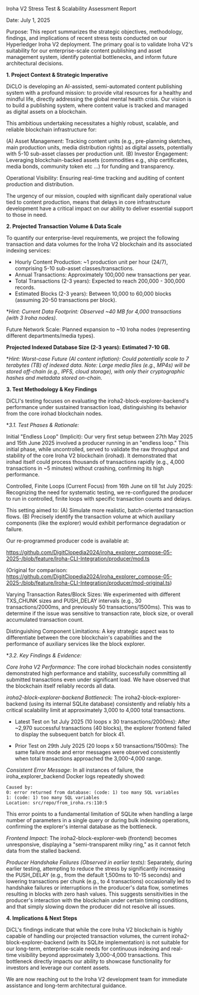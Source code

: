 Iroha V2 Stress Test & Scalability Assessment Report

Date: July 1, 2025

Purpose: This report summarizes the strategic objectives, methodology, findings, and implications of recent stress tests conducted on our Hyperledger Iroha V2 deployment. The primary goal is to validate Iroha V2's suitability for our enterprise-scale content publishing and asset management system, identify potential bottlenecks, and inform future architectural decisions.

**1. Project Context & Strategic Imperative**

DiCLO is developing an AI-assisted, semi-automated content publishing system with a profound mission: to provide vital resources for a healthy and mindful life, directly addressing the global mental health crisis. Our vision is to build a publishing system, where content value is tracked and managed as digital assets on a blockchain.

This ambitious undertaking necessitates a highly robust, scalable, and reliable blockchain infrastructure for:

(A) Asset Management: Tracking content units (e.g., pre-planning sketches, main production units, media distribution rights) as digital assets, potentially with 5-10 sub-asset classes per production unit.
(B) Investor Engagement: Leveraging blockchain-backed assets (commodities e.g., ship certificates, media bonds, community token etc ...) for funding and transparency.

Operational Visibility: Ensuring real-time tracking and auditing of content production and distribution.

The urgency of our mission, coupled with significant daily operational value tied to content production, means that delays in core infrastructure development have a critical impact on our ability to deliver essential support to those in need.

**2. Projected Transaction Volume & Data Scale**

To quantify our enterprise-level requirements, we project the following transaction and data volumes for the Iroha V2 blockchain and its associated indexing services:

- Hourly Content Production: ~1 production unit per hour (24/7), comprising 5-10 sub-asset classes/transactions.
- Annual Transactions: Approximately 100,000 new transactions per year.
- Total Transactions (2-3 years): Expected to reach 200,000 - 300,000 records.
- Estimated Blocks (2-3 years): Between 10,000 to 60,000 blocks (assuming 20-50 transactions per block).

**Hint: Current Data Footprint: Observed ~40 MB for 4,000 transactions (with 3 Iroha nodes).*

Future Network Scale: Planned expansion to ~10 Iroha nodes (representing different departments/media types).

**Projected Indexed Database Size (2-3 years): Estimated 7-10 GB.**

**Hint: Worst-case Future (AI content inflation): Could potentially scale to 7 terabytes (TB) of indexed data. Note: Large media files (e.g., MP4s) will be stored off-chain (e.g., IPFS, cloud storage), with only their cryptographic hashes and metadata stored on-chain.*

**3. Test Methodology & Key Findings**

DiCLI's testing focuses on evaluating the iroha2-block-explorer-backend's performance under sustained transaction load, distinguishing its behavior from the core irohad blockchain nodes.

**3.1. Test Phases & Rationale:*

Initial "Endless Loop" (Implicit): Our very first setup between 27th May 2025 and 15th June 2025 involved a producer running in an "endless loop." This initial phase, while uncontrolled, served to validate the raw throughput and stability of the core Iroha V2 blockchain (irohad). It demonstrated that irohad itself could process thousands of transactions rapidly (e.g., 4,000 transactions in ~5 minutes) without crashing, confirming its high performance.

Controlled, Finite Loops (Current Focus) from 16th June on till 1st July 2025: Recognizing the need for systematic testing, we re-configured the producer to run in controlled, finite loops with specific transaction counts and delays. 

This setting aimed to:
(A) Simulate more realistic, batch-oriented transaction flows.
(B) Precisely identify the transaction volume at which auxiliary components (like the explorer) would exhibit performance degradation or failure.

Our re-programmed producer code is available at:

https://github.com/DigitClopedia2024/iroha_explorer_compose-05-2025-/blob/feature/Iroha-CLI-Integration/producer/mod.ts

(Original for comparison: https://github.com/DigitClopedia2024/iroha_explorer_compose-05-2025-/blob/feature/Iroha-CLI-Integration/producer/mod-original.ts)

Varying Transaction Rates/Block Sizes: We experimented with different TXS_CHUNK sizes and PUSH_DELAY intervals (e.g., 30 transactions/2000ms, and previously 50 transactions/1500ms). This was to determine if the issue was sensitive to transaction rate, block size, or overall accumulated transaction count.

Distinguishing Component Limitations: A key strategic aspect was to differentiate between the core blockchain's capabilities and the performance of auxiliary services like the block explorer.

**3.2. Key Findings & Evidence:*

*Core Iroha V2 Performance:* 
The core irohad blockchain nodes consistently demonstrated high performance and stability, successfully committing all submitted transactions even under significant load. We have observed that the blockchain itself reliably records all data.

*iroha2-block-explorer-backend Bottleneck:* 
The iroha2-block-explorer-backend (using its internal SQLite database) consistently and reliably hits a critical scalability limit at approximately 3,000 to 4,000 total transactions.

- Latest Test on 1st July 2025 (10 loops x 30 transactions/2000ms):
After ~2,970 successful transactions (40 blocks), the explorer frontend failed to display the subsequent batch for block 41.

- Prior Test on 29th July 2025 (20 loops x 50 transactions/1500ms): 
The same failure mode and error messages were observed consistently when total transactions approached the 3,000-4,000 range.

*Consistent Error Message:* 
In all instances of failure, the iroha_explorer_backend Docker logs repeatedly showed:

```ERROR iroha_explorer::database_update: Error while attempting to update the database. Will try again. err Failed to scan Iroha
Caused by:
0: error returned from database: (code: 1) too many SQL variables
1: (code: 1) too many SQL variables
Location: src/repo/from_iroha.rs:110:5
```

This error points to a fundamental limitation of SQLite when handling a large number of parameters in a single query or during bulk indexing operations, confirming the explorer's internal database as the bottleneck.

*Frontend Impact:* 
The iroha2-block-explorer-web (frontend) becomes unresponsive, displaying a "semi-transparent milky ring," as it cannot fetch data from the stalled backend.

*Producer Handshake Failures (Observed in earlier tests):* 
Separately, during earlier testing, attempting to reduce the stress by significantly increasing the PUSH_DELAY (e.g., from the default 1,500ms to 10-15 seconds) and lowering transactions per chunk (e.g., to 4 transactions) occasionally led to handshake failures or interruptions in the producer's data flow, sometimes resulting in blocks with zero hash values. This suggests sensitivities in the producer's interaction with the blockchain under certain timing conditions, and that simply slowing down the producer did not resolve all issues.

**4. Implications & Next Steps**

DiCL's findings indicate that while the core Iroha V2 blockchain is highly capable of handling our projected transaction volumes, the current iroha2-block-explorer-backend (with its SQLite implementation) is not suitable for our long-term, enterprise-scale needs for continuous indexing and real-time visibility beyond approximately 3,000-4,000 transactions. This bottleneck directly impacts our ability to showcase functionality for investors and leverage our content assets.

We are now reaching out to the Iroha V2 development team for immediate assistance and long-term architectural guidance.
